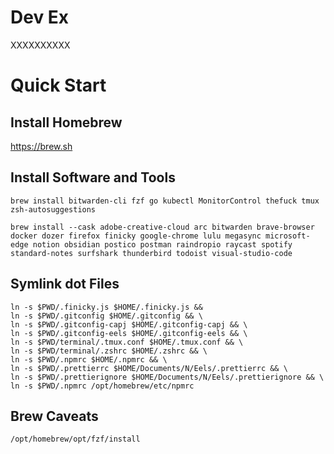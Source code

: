 # Dev Ex

XXXXXXXXXX

# Quick Start

## Install Homebrew

https://brew.sh

## Install Software and Tools

```
brew install bitwarden-cli fzf go kubectl MonitorControl thefuck tmux zsh-autosuggestions
```

```
brew install --cask adobe-creative-cloud arc bitwarden brave-browser docker dozer firefox finicky google-chrome lulu megasync microsoft-edge notion obsidian postico postman raindropio raycast spotify standard-notes surfshark thunderbird todoist visual-studio-code
```

## Symlink dot Files

```
ln -s $PWD/.finicky.js $HOME/.finicky.js &&
ln -s $PWD/.gitconfig $HOME/.gitconfig && \
ln -s $PWD/.gitconfig-capj $HOME/.gitconfig-capj && \
ln -s $PWD/.gitconfig-eels $HOME/.gitconfig-eels && \
ln -s $PWD/terminal/.tmux.conf $HOME/.tmux.conf && \
ln -s $PWD/terminal/.zshrc $HOME/.zshrc && \
ln -s $PWD/.npmrc $HOME/.npmrc && \
ln -s $PWD/.prettierrc $HOME/Documents/N/Eels/.prettierrc && \
ln -s $PWD/.prettierignore $HOME/Documents/N/Eels/.prettierignore && \
ln -s $PWD/.npmrc /opt/homebrew/etc/npmrc
```

## Brew Caveats

```
/opt/homebrew/opt/fzf/install
```
